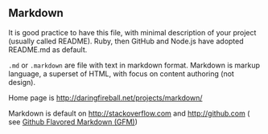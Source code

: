 

## Markdown

It is good practice to have this file,
with minimal description of your project (usually called README). 
Ruby, then GitHub and Node.js have adopted README.md as default.

`.md` or `.markdown` are file with text in markdown format.
Markdown is markup language, a superset of HTML, with focus on content authoring (not design).

Home page is <http://daringfireball.net/projects/markdown/>

Markdown is default on <http://stackoverflow.com> and <http://github.com>
 ( see [Github Flavored Markdown (GFM)](.github-flavored-markdown.md.html))